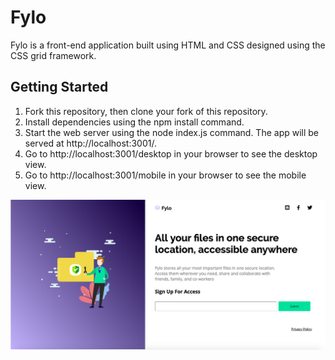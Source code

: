 <h1> Fylo </h1>

Fylo is a front-end application built using HTML and CSS designed using the CSS grid framework. 

<h2> Getting Started </h2>
<ol>
<li>Fork this repository, then clone your fork of this repository. </li>
<li>Install dependencies using the npm install command. </li>
<li>Start the web server using the node index.js command. The app will be served at http://localhost:3001/. </li>
<li>Go to http://localhost:3001/desktop in your browser to see the desktop view. </li>
<li>Go to http://localhost:3001/mobile in your browser to see the mobile view. </li>
</ol>


![Desktop View Fylo](https://github.com/at0082a/Fylo/blob/master/public/images/Screen%20Shot%202019-09-13%20at%203.35.24%20PM.png)
